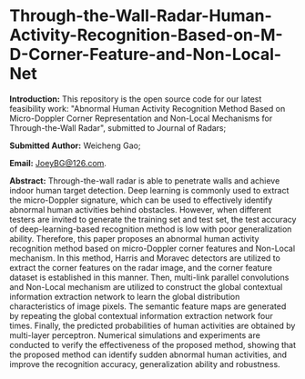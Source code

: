 # Through-the-Wall-Radar-Human-Activity-Recognition-Based-on-M-D-Corner-Feature-and-Non-Local-Net

**Introduction:** This repository is the open source code for our latest feasibility work: "Abnormal Human Activity Recognition Method Based on Micro-Doppler Corner Representation and Non-Local Mechanisms for Through-the-Wall Radar", submitted to Journal of Radars;

**Submitted Author:** Weicheng Gao;

**Email:** JoeyBG@126.com.

**Abstract:** Through-the-wall radar is able to penetrate walls and achieve indoor human target detection. Deep learning is commonly used to extract the micro-Doppler signature, which can be used to effectively identify abnormal human activities behind obstacles. However, when different testers are invited to generate the training set and test set, the test accuracy of deep-learning-based recognition method is low with poor generalization ability. Therefore, this paper proposes an abnormal human activity recognition method based on micro-Doppler corner features and Non-Local mechanism. In this method, Harris and Moravec detectors are utilized to extract the corner features on the radar image, and the corner feature dataset is established in this manner. Then, multi-link parallel convolutions and Non-Local mechanism are utilized to construct the global contextual information extraction network to learn the global distribution characteristics of image pixels. The semantic feature maps are generated by repeating the global contextual information extraction network four times. Finally, the predicted probabilities of human activities are obtained by multi-layer perceptron. Numerical simulations and experiments are conducted to verify the effectiveness of the proposed method, showing that the proposed method can identify sudden abnormal human activities, and improve the recognition accuracy, generalization ability and robustness.

## 
